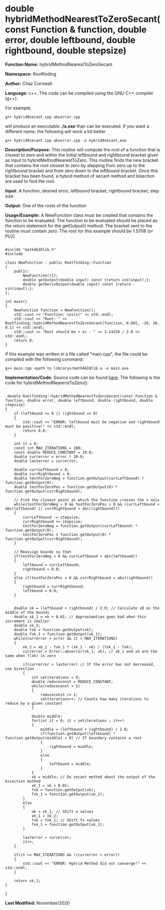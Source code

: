 # double hybridMethodNearestToZeroSecant(const Function & function, double error, double leftbound, double rightbound, double stepsize)

**Function Name:**           hybridMethodNearestToZeroSecant

**Namespace:**               Rootfinding

**Author:** Chaz Cornwall

**Language:** c++. The code can be compiled using the GNU C++ compiler (g++).

For example,

    g++ hybrid0secant.cpp abserror.cpp

will produce an executable **./a.exe** than can be executed. If you want a different name, the following will work a bit
better

    g++ hybrid0secant.cpp abserror.cpp -o hybrid0secant.exe

**Description/Purpose:** This routine will compute the root of a function that is closest to zero and within the initial leftbound and rightbound bracket given as input to hybridMethodNearestToZero. This routine finds the new bracket that contains the root closest to zero by stepping from zero up to the rightbound bracket and from zero down to the leftbound bracket. Once this bracket has been found, a hybrid method of secant method and bisection are used to find the root.

**Input:** A function, desired error, leftbound bracket, rightbound bracket, step size

**Output:** One of the roots of the function

**Usage/Example:** A NewFunction class must be created that contains the function to be evaluated. The function to be evaluated should be placed as the return
 statement for the getOutput() method. The bracket sent to the routine must contain zero. The root for this example should be 1.5708 (or PI/2).

<pre><code> 
#inclde "math4610lib.h" 
#include <iostream>

class NewFunction : public Rootfinding::Function
{
    public:
        NewFunction(){}; 
        double getOutput(double input) const {return cos(input);};
        double getDerivOutput(double input) const {return -sin(input);};
};

int main()
{
    NewFunction function = NewFunction();
    std::cout << "Function: cos(x)" << std::endl;
    std::cout << "Root: " << Rootfinding::hybridMethodNearestToZeroSecant(function, 0.001, -20, 20, 0.1) << std::endl;
    std::cout << "Root should be + or - " << 3.14159 / 2.0 << std::endl;
    return 0;
}
</pre></code>

If this example was written in a file called "main.cpp", the file could be compiled with the following command:

    g++ main.cpp <path to library>/math4610lib.a -o main.exe

**Implementation/Code:** Source code can be found [here](../src/hybrid0secant.cpp). The following is the code for hybridMethodNearerstToZero():

<pre><code>
 double Rootfinding::hybridMethodNearestToZeroSecant(const Function & function, double error, double leftbound, double rightbound, double stepsize)
{
    if (leftbound >= 0 || rightbound <= 0)
    {
        std::cout << "ERROR: leftbound must be negative and rightbound must be positive!" << std::endl;
        return 0.0;
    }

    int it = 0;
    const int MAX_ITERATIONS = 100;
    const double REDUCE_CONSTANT = 10.0;
    double currerror = error * 10.0;
    double lasterror = currerror;

    double currLeftbound = 0;
    double currRightbound = 0;
    double testForZeroNeg = function.getOutput(currLeftbound) * function.getOutput(0);
    double testForZeroPos = function.getOutput(0) * function.getOutput(currRightbound);

    // Find the closest point at which the function crosses the x axis
    while(testForZeroNeg > 0 && testForZeroPos > 0 && (currLeftbound < abs(leftbound) || currRightbound < abs(rightbound)))
    {
        currLeftbound -= stepsize;
        currRightbound += stepsize;
        testForZeroNeg = function.getOutput(currLeftbound) * function.getOutput(0);
        testForZeroPos = function.getOutput(0) * function.getOutput(currRightbound);
    }

    // Reassign bounds so that
    if(testForZeroNeg < 0 && currLeftbound < abs(leftbound))
    {
        leftbound = currLeftbound;
        rightbound = 0.0;
    }
    else if(testForZeroPos < 0 && currRightbound < abs(rightbound))
    {
        rightbound = currRightbound;
        leftbound = 0.0;
    }
    

    double xk = (leftbound + rightbound) / 2.0; // Calculate x0 as the middle of the bounds
    double xk_1 = xk + 0.01; // Approximation goes bad when this increment is smaller
    double xk_2;
    double fxk = function.getOutput(xk);
    double fxk_1 = function.getOutput(xk_1);
    while(currerror > error && it < MAX_ITERATIONS)
    {
        xk_2 = xk_1 - fxk_1 * (xk_1 - xk) / (fxk_1 - fxk);
        currerror = Error::abserror(xk_1, xk); // xk_1 and xk are the same when f(xk) is zero
        
        if(currerror > lasterror) // If the error has not decreased, use bisection
        {
            int setiterations = 0;
            double reduceconst = REDUCE_CONSTANT;
            while(reduceconst > 1) 
            {
                reduceconst /= 2;
                setiterations++; // Counts how many iterations to reduce by a given constant
            }

            double middle;
            for(int it = 0; it < setiterations ; it++)
            {
                middle = (leftbound + rightbound) / 2.0;
                if(function.getOutput(leftbound) * function.getOutput(middle) < 0) // If boundary contains a root
                {
                    rightbound = middle;
                }
                else
                {
                    leftbound = middle;
                }
            }
            xk = middle; // Do secant method about the output of the bisection method
            xk_1 = xk + 0.01;
            fxk = function.getOutput(xk);
            fxk_1 = function.getOutput(xk_1);
        }
        else
        {
            xk = xk_1; // Shift x values
            xk_1 = xk_2;
            fxk = fxk_1; // Shift fx values
            fxk_1 = function.getOutput(xk_1);
        }
        
        lasterror = currerror;
        it++;
    }

    if(it >= MAX_ITERATIONS && !(currerror < error))
    {
        std::cout << "ERROR: Hybrid Method did not converge!" << std::endl;
    }

    return xk_1;
}

}
</pre></code>

**Last Modified:** November/2020

